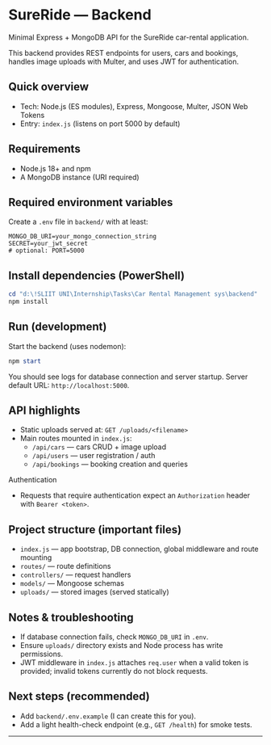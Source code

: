 # SureRide — Backend

Minimal Express + MongoDB API for the SureRide car-rental application.

This backend provides REST endpoints for users, cars and bookings, handles image uploads with Multer, and uses JWT for authentication.

## Quick overview
- Tech: Node.js (ES modules), Express, Mongoose, Multer, JSON Web Tokens
- Entry: `index.js` (listens on port 5000 by default)

## Requirements
- Node.js 18+ and npm
- A MongoDB instance (URI required)

## Required environment variables
Create a `.env` file in `backend/` with at least:

```
MONGO_DB_URI=your_mongo_connection_string
SECRET=your_jwt_secret
# optional: PORT=5000
```

## Install dependencies (PowerShell)

```powershell
cd "d:\!SLIIT UNI\Internship\Tasks\Car Rental Management sys\backend"
npm install
```

## Run (development)

Start the backend (uses nodemon):

```powershell
npm start
```

You should see logs for database connection and server startup. Server default URL: `http://localhost:5000`.

## API highlights
- Static uploads served at: `GET /uploads/<filename>`
- Main routes mounted in `index.js`:
	- `/api/cars` — cars CRUD + image upload
	- `/api/users` — user registration / auth
	- `/api/bookings` — booking creation and queries

Authentication
- Requests that require authentication expect an `Authorization` header with `Bearer <token>`.

## Project structure (important files)
- `index.js` — app bootstrap, DB connection, global middleware and route mounting
- `routes/` — route definitions
- `controllers/` — request handlers
- `models/` — Mongoose schemas
- `uploads/` — stored images (served statically)

## Notes & troubleshooting
- If database connection fails, check `MONGO_DB_URI` in `.env`.
- Ensure `uploads/` directory exists and Node process has write permissions.
- JWT middleware in `index.js` attaches `req.user` when a valid token is provided; invalid tokens currently do not block requests.

## Next steps (recommended)
- Add `backend/.env.example` (I can create this for you).
- Add a light health-check endpoint (e.g., `GET /health`) for smoke tests.

---